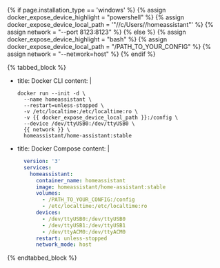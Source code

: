 {% if page.installation_type == 'windows' %}
  {% assign docker_expose_device_highlight = "powershell" %}
  {% assign docker_expose_device_local_path = '"//c/Users/<your login name>/homeassistant"' %}
  {% assign network = "--port 8123:8123" %}
{% else %}
  {% assign docker_expose_device_highlight = "bash" %}
  {% assign docker_expose_device_local_path = "/PATH_TO_YOUR_CONFIG" %}
  {% assign network = "--network=host" %}
{% endif %}

{% tabbed_block %}

- title: Docker CLI
  content: |

    ```{{ docker_expose_device_highlight }}
    docker run --init -d \
      --name homeassistant \
      --restart=unless-stopped \
      -v /etc/localtime:/etc/localtime:ro \
      -v {{ docker_expose_device_local_path }}:/config \
      --device /dev/ttyUSB0:/dev/ttyUSB0 \
      {{ network }} \
      homeassistant/home-assistant:stable
    ```

- title: Docker Compose
  content: |

    ```yaml
      version: '3'
      services:
        homeassistant:
          container_name: homeassistant
          image: homeassistant/home-assistant:stable
          volumes:
            - /PATH_TO_YOUR_CONFIG:/config
            - /etc/localtime:/etc/localtime:ro
          devices:
            - /dev/ttyUSB0:/dev/ttyUSB0
            - /dev/ttyUSB1:/dev/ttyUSB1
            - /dev/ttyACM0:/dev/ttyACM0
          restart: unless-stopped
          network_mode: host
    ```

{% endtabbed_block %}